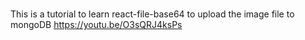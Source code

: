 # 
This is a tutorial to learn react-file-base64 to upload the image file to mongoDB
https://youtu.be/O3sQRJ4ksPs
